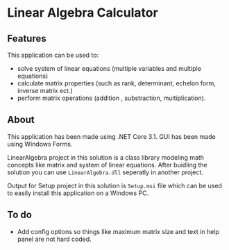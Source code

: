 # Linear Algebra Calculator
## Features
This application can be used to:
- solve system of linear equations (multiple variables and multiple equations)
- calculate matrix properties (such as rank, determinant, echelon form, inverse matrix ect.)
- perform matrix operations (addition , substraction, multiplication).

## About
This application has been made using .NET Core 3.1. GUI has been made using Windows Forms.

LinearAlgebra project in this solution is a class library modeling math concepts like matrix and system of linear equations. After buidling the solution you can use `LinearAlgebra.dll` seperatly in another project.

Output for Setup project in this solution is `Setup.msi` file which can be used to easily install this application on a Windows PC.

## To do
- Add config options so things like maximum matrix size and text in help panel are not hard coded.
